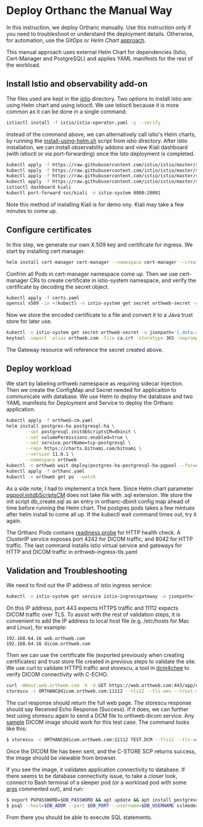 
# Deploy Orthanc the Manual Way

In this instruction, we deploy Orthanc manually. Use this instruction only if you need to troubleshoot or understand the deployment details. Otherwise, for automation, use the *GitOps* or *Helm Chart* [approach](https://github.com/digihunch/korthweb/blob/main/README.md#deployment-approach).

This manual approach uses external Helm Chart for dependencies (Istio, Cert-Manager and PostgreSQL) and applies YAML manifests for the rest of the workload.

## Install Istio and observability add-on
The files used are kept in the *[istio](https://github.com/digihunch/korthweb/tree/main/manual/istio)* directory. Two options to install istio are: using Helm chart and using istioctl. We use istioctl because it is more common as it can be done in a single command:

```sh
istioctl install -f istio/istio-operator.yaml -y --verify
```
Instead of the command above, we can alternatively call istio's Helm charts, by running the [install-using-helm.sh](https://github.com/digihunch/korthweb/blob/main/manual/istio/install-using-helm.sh) script from istio directory. After istio installation, we can install observability addons and view Kiali dashboard (with istioctl or via port-forwarding) once the Isto deployment is completed.
```sh
kubectl apply -f https://raw.githubusercontent.com/istio/istio/master/samples/addons/jaeger.yaml
kubectl apply -f https://raw.githubusercontent.com/istio/istio/master/samples/addons/grafana.yaml
kubectl apply -f https://raw.githubusercontent.com/istio/istio/master/samples/addons/prometheus.yaml
kubectl apply -f https://raw.githubusercontent.com/istio/istio/master/samples/addons/kiali.yaml
istioctl dashboard kiali
kubectl port-forward svc/kiali -n istio-system 8080:20001
```
Note this method of installing Kiali is for demo ony. Kiali may take a few minutes to come up.

## Configure certificates
In this step, we generate our own X.509 key and certificate for ingress. We start by installing cert manager.
```sh
helm install cert-manager cert-manager --namespace cert-manager --create-namespace --version v1.11.0 --repo https://charts.jetstack.io --set installCRDs=true
```
Confrim all Pods in cert-manager namespace come up. Then we use cert-manager CRs to create certificate in istio-system namespace, and verify the certificate by decoding the secret object.
```sh
kubectl apply -f certs.yaml
openssl x509 -in <(kubectl -n istio-system get secret orthweb-secret -o jsonpath='{.data.ca\.crt}' | base64 -d) -text -noout 
```
Now we store the encoded certificate to a file and convert it to a Java trust store for later use.
```sh
kubectl -n istio-system get secret orthweb-secret -o jsonpath='{.data.ca\.crt}' | base64 -d > ca.crt
keytool -import -alias orthweb.com -file ca.crt -storetype JKS -noprompt -keystore client.truststore -storepass Password123!
```
The Gateway resource will reference the secret created above.  
## Deploy workload
We start by labeling orthweb namespace as requiring sidecar injection. Then we create the ConfigMap and Secret needed for applicaiton to communicate with database. We use Helm to deploy the database and two YAML manifests for Deployment and Service to deploy the Orthanc application.
```sh
kubectl apply -f orthweb-cm.yaml
helm install postgres-ha postgresql-ha \
       --set postgresql.initdbScriptsCM=dbinit \
       --set volumePermissions.enabled=true \
       --set service.portName=tcp-postgresql \
       --repo https://charts.bitnami.com/bitnami \
       --version 11.0.1 \
       --namespace orthweb
kubectl -n orthweb wait deploy/postgres-ha-postgresql-ha-pgpool --for=condition=Available --timeout=10m
kubectl apply -f orthanc.yaml
kubectl -n orthweb get po --watch
```
As a side note, I had to implement a trick here. Since Helm chart parameter [pgpool.initdbScriptsCM](https://artifacthub.io/packages/helm/bitnami/postgresql-ha#initialize-a-fresh-instance) does not take file with .sql extension. We store the init script db_create.sql as an entry in orthanc-dbinit config map ahead of time before running the Helm chart. The postgres pods takes a few mintues after helm install to come all up. If the kubectl wait command times out, try it again. 

The Orthanc Pods contains [readiness probe](https://stackoverflow.com/questions/33484942/how-to-use-basic-authentication-in-a-http-liveness-probe-in-kubernetes) for HTTP health check. A ClusterIP service exposes port 4242 for DICOM traffic, and 8042 for HTTP traffic. The last command installs istio virtual service and gateways for HTTP and DICOM traffic in orthweb-ingress-tls.yaml

## Validation and Troubleshooting
We need to find out the IP address of istio ingress service:
```sh
kubectl -n istio-system get service istio-ingressgateway -o jsonpath='{.status.loadBalancer.ingress[0].ip}'
```
On this IP address, port 443 expects HTTPS traffic and 11112 expects DICOM traffic over TLS. To assist with the rest of validation steps, it is convenient to add the IP address to local host file (e.g. /etc/hosts for Mac and Linux), for example:
```
192.168.64.16 web.orthweb.com
192.168.64.16 dicom.orthweb.com
```
Then we can use the certificate file (exported previously when creating certificates) and trust store file created in previous steps to validate the site. We use curl to validate HTTPS traffic and storescu, a tool in [dcm4chee](https://github.com/dcm4che/dcm4che/releases) to verify DICOM connectivity with C-ECHO.
```sh
curl -HHost:web.orthweb.com -k -X GET https://web.orthweb.com:443/app/explorer.html -u orthanc:orthanc --cacert ca.crt
storescu -c ORTHANC@dicom.orthweb.com:11112 --tls12 --tls-aes --trust-store client.truststore --trust-store-pass Password123!
```
The curl response should return the full web page. The storescu response should say Received Echo Response (Success). If it does, we can further test using storescu again to send a DCM file to orthweb dicom service. Any [sample](http://www.rubomedical.com/dicom_files/) DICOM image should work for this test case. The command looks like this:
```sh
$ storescu -c ORTHANC@dicom.orthweb.com:11112 TEST.DCM --tls12 --tls-aes --trust-store client.truststore --trust-store-pass Password123!
```
Once the DICOM file has been sent, and the C-STORE SCP returns success, the image should be viewable from browser. 

If you see the image, it validates application connectivity to database. If there seems to be database connectivity issue, to take a closer look, connect to Bash terminal of a sleeper pod (or a workload pod with some [args](https://kubernetes.io/docs/tasks/inject-data-application/define-command-argument-container/) commented out), and run:
```sh
$ export PGPASSWORD=$DB_PASSWORD && apt update && apt install postgresql postgresql-contrib
$ psql --host=$DB_ADDR --port $DB_PORT --username=$DB_USERNAME sslmode=require
```
From there you should be able to execute SQL statements.
